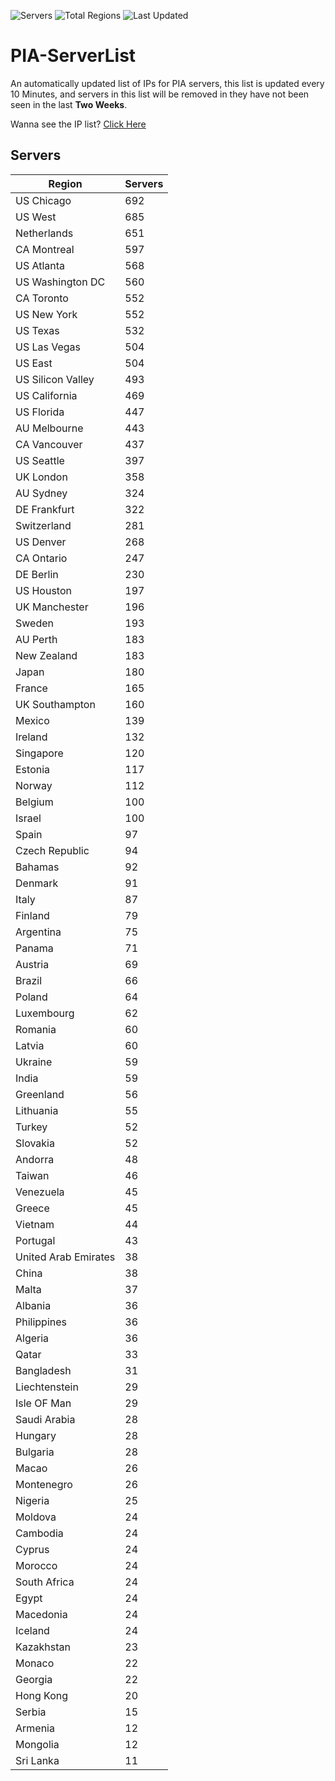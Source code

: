 ![Servers](https://img.shields.io/badge/Servers-15,894-darkgreen)
![Total Regions](https://img.shields.io/badge/Total_Regions-97-darkgreen)
![Last Updated](https://img.shields.io/badge/Last_Updated-January_1_2025_13:00_EST-darkgreen)

# PIA-ServerList
An automatically updated list of IPs for PIA servers, this list is updated every 10 Minutes, and servers in this list will be removed in they have not been seen in the last **Two Weeks**.

Wanna see the IP list? [Click Here](./servers.json)

## Servers
| Region               | Servers |
|----------------------|---------|
| US Chicago | 692 |
| US West | 685 |
| Netherlands | 651 |
| CA Montreal | 597 |
| US Atlanta | 568 |
| US Washington DC | 560 |
| CA Toronto | 552 |
| US New York | 552 |
| US Texas | 532 |
| US Las Vegas | 504 |
| US East | 504 |
| US Silicon Valley | 493 |
| US California | 469 |
| US Florida | 447 |
| AU Melbourne | 443 |
| CA Vancouver | 437 |
| US Seattle | 397 |
| UK London | 358 |
| AU Sydney | 324 |
| DE Frankfurt | 322 |
| Switzerland | 281 |
| US Denver | 268 |
| CA Ontario | 247 |
| DE Berlin | 230 |
| US Houston | 197 |
| UK Manchester | 196 |
| Sweden | 193 |
| AU Perth | 183 |
| New Zealand | 183 |
| Japan | 180 |
| France | 165 |
| UK Southampton | 160 |
| Mexico | 139 |
| Ireland | 132 |
| Singapore | 120 |
| Estonia | 117 |
| Norway | 112 |
| Belgium | 100 |
| Israel | 100 |
| Spain | 97 |
| Czech Republic | 94 |
| Bahamas | 92 |
| Denmark | 91 |
| Italy | 87 |
| Finland | 79 |
| Argentina | 75 |
| Panama | 71 |
| Austria | 69 |
| Brazil | 66 |
| Poland | 64 |
| Luxembourg | 62 |
| Romania | 60 |
| Latvia | 60 |
| Ukraine | 59 |
| India | 59 |
| Greenland | 56 |
| Lithuania | 55 |
| Turkey | 52 |
| Slovakia | 52 |
| Andorra | 48 |
| Taiwan | 46 |
| Venezuela | 45 |
| Greece | 45 |
| Vietnam | 44 |
| Portugal | 43 |
| United Arab Emirates | 38 |
| China | 38 |
| Malta | 37 |
| Albania | 36 |
| Philippines | 36 |
| Algeria | 36 |
| Qatar | 33 |
| Bangladesh | 31 |
| Liechtenstein | 29 |
| Isle OF Man | 29 |
| Saudi Arabia | 28 |
| Hungary | 28 |
| Bulgaria | 28 |
| Macao | 26 |
| Montenegro | 26 |
| Nigeria | 25 |
| Moldova | 24 |
| Cambodia | 24 |
| Cyprus | 24 |
| Morocco | 24 |
| South Africa | 24 |
| Egypt | 24 |
| Macedonia | 24 |
| Iceland | 24 |
| Kazakhstan | 23 |
| Monaco | 22 |
| Georgia | 22 |
| Hong Kong | 20 |
| Serbia | 15 |
| Armenia | 12 |
| Mongolia | 12 |
| Sri Lanka | 11 |